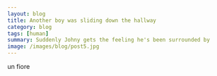 ```yaml
---
layout: blog
title: Another boy was sliding down the hallway
category: blog
tags: [human]  
summary: Suddenly Johny gets the feeling he's been surrounded by
image: /images/blog/post5.jpg
---
```


un fiore
